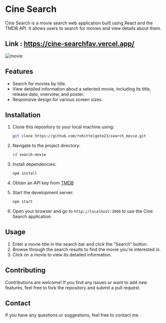 
# Cine Search

Cine Search is a movie search web application built using React and the TMDB API. It allows users to search for movies and view details about them.

## Link : https://cine-searchfav.vercel.app/

![movie](https://github.com/rohittelgote23/search_movie/assets/109582196/071843b0-376e-4311-a767-6ef713e148ce)

## Features

- Search for movies by title.
- View detailed information about a selected movie, including its title, release date, overview, and poster.
- Responsive design for various screen sizes.

## Installation

1. Clone this repository to your local machine using:

   ```bash
   git clone https://github.com/rohittelgote23/search_movie.git
   ```

2. Navigate to the project directory:

   ```bash
   cd search-movie
   ```

3. Install dependencies:

   ```bash
   npm install
   ```

4. Obtain an API key from [TMDB](https://www.themoviedb.org/documentation/api) 

5. Start the development server:

   ```bash
   npm start
   ```

6. Open your browser and go to `http://localhost:3000` to use the Cine Search application.

## Usage

1. Enter a movie title in the search bar and click the "Search" button.
2. Browse through the search results to find the movie you're interested in.
3. Click on a movie to view its detailed information.

## Contributing

Contributions are welcome! If you find any issues or want to add new features, feel free to fork the repository and submit a pull request.

## Contact

If you have any questions or suggestions, feel free to contact me .



